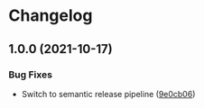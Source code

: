 # Changelog

## 1.0.0 (2021-10-17)


### Bug Fixes

* Switch to semantic release pipeline ([9e0cb06](https://gitlab.der-jd.de/containers/cert-manager-webhook-autodns/commit/9e0cb06c797221a0efd1202ea2834b9c6a5200c9))
